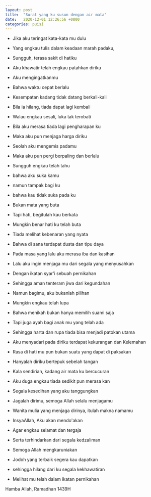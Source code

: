 ```yaml
---
layout: post
title:  "Surat yang ku susun dengan air mata"
date:   2020-12-01 12:26:56 +0800
categories: puisi
---
```




- Jika aku teringat kata-kata mu dulu
- Yang engkau tulis dalam keadaan marah padaku,
- Sungguh, terasa sakit di hatiku
- Aku khawatir telah engkau patahkan diriku

- Aku mengingatkanmu
- Bahwa waktu cepat berlalu
- Kesempatan kadang tidak datang berkali-kali
- Bila ia hilang, tiada dapat lagi kembali
- Walau engkau sesali, luka tak terobati

- Bila aku merasa tiada lagi pengharapan ku
- Maka aku pun menjaga harga diriku
- Seolah aku mengemis padamu
- Maka aku pun pergi berpaling dan berlalu

- Sungguh engkau telah tahu
- bahwa aku suka kamu
- namun tampak bagi ku
- bahwa kau tidak suka pada ku

- Bukan mata yang buta
- Tapi hati, begitulah kau berkata
- Mungkin benar hati ku telah buta
- Tiada melihat kebenaran yang nyata
- Bahwa di sana terdapat dusta dan tipu daya

- Pada masa yang lalu aku merasa iba dan kasihan
- Lalu aku ingin menjaga mu dari segala yang menyusahkan
- Dengan ikatan syar'i sebuah pernikahan
- Sehingga aman tenteram jiwa dari kegundahan
- Namun bagimu, aku bukanlah pilihan

- Mungkin engkau telah lupa
- Bahwa menikah bukan hanya memilih suami saja
- Tapi juga ayah bagi anak mu yang telah ada
- Sehingga harta dan rupa tiada bisa menjadi patokan utama

- Aku menyadari pada diriku terdapat kekurangan dan Kelemahan
- Rasa di hati mu pun bukan suatu yang dapat di paksakan
- Hanyalah diriku bertepuk sebelah tangan

- Kala sendirian, kadang air mata ku bercucuran
- Aku duga engkau tiada sedikit pun merasa kan
- Segala kesedihan yang aku tanggungkan

- Jagalah dirimu, semoga Allah selalu menjagamu
- Wanita mulia yang menjaga dirinya, itulah makna namamu

- InsyaAllah, Aku akan mendo'akan
- Agar engkau selamat dan tergaja
- Serta terhindarkan dari segala kedzaliman

- Semoga Allah mengkaruniakan
- Jodoh yang terbaik segera kau dapatkan
- sehingga hilang dari ku segala kekhawatiran
- Melihat mu telah dalam ikatan pernikahan


Hamba Allah, Ramadhan 1439H
